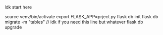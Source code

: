 Idk start here

source venv/bin/activate
export FLASK_APP=prject.py
flask db init
flask db migrate -m "tables" // idk if you need this line but whatever
flask db upgrade